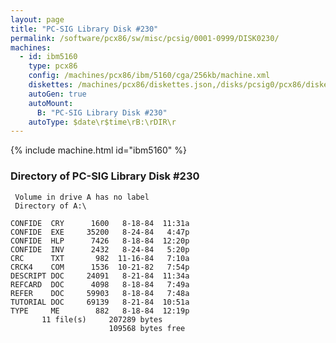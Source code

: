 ```yaml
---
layout: page
title: "PC-SIG Library Disk #230"
permalink: /software/pcx86/sw/misc/pcsig/0001-0999/DISK0230/
machines:
  - id: ibm5160
    type: pcx86
    config: /machines/pcx86/ibm/5160/cga/256kb/machine.xml
    diskettes: /machines/pcx86/diskettes.json,/disks/pcsig0/pcx86/diskettes.json
    autoGen: true
    autoMount:
      B: "PC-SIG Library Disk #230"
    autoType: $date\r$time\rB:\rDIR\r
---
```


{% include machine.html id="ibm5160" %}

### Directory of PC-SIG Library Disk #230

     Volume in drive A has no label
     Directory of A:\

    CONFIDE  CRY      1600   8-18-84  11:31a
    CONFIDE  EXE     35200   8-24-84   4:47p
    CONFIDE  HLP      7426   8-18-84  12:20p
    CONFIDE  INV      2432   8-24-84   5:20p
    CRC      TXT       982  11-16-84   7:10a
    CRCK4    COM      1536  10-21-82   7:54p
    DESCRIPT DOC     24091   8-21-84  11:34a
    REFCARD  DOC      4098   8-18-84   7:49a
    REFER    DOC     59903   8-18-84   7:48a
    TUTORIAL DOC     69139   8-21-84  10:51a
    TYPE     ME        882   8-18-84  12:19p
           11 file(s)     207289 bytes
                          109568 bytes free
